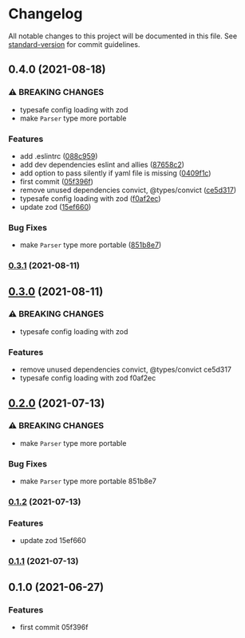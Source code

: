 # Changelog

All notable changes to this project will be documented in this file. See [standard-version](https://github.com/conventional-changelog/standard-version) for commit guidelines.

## 0.4.0 (2021-08-18)


### ⚠ BREAKING CHANGES

* typesafe config loading with zod
* make `Parser` type more portable

### Features

* add .eslintrc ([088c959](https://github.com/nana-io/phantom-zone/commit/088c9596b436aad89455b81547bb43627abf9cc9))
* add dev dependencies eslint and allies ([87658c2](https://github.com/nana-io/phantom-zone/commit/87658c28768f26f59f0504cb6c49e4a23ee88455))
* add option to pass silently if yaml file is missing ([0409f1c](https://github.com/nana-io/phantom-zone/commit/0409f1c86ff002480407ab3c8f7a97bf80639aa0))
* first commit ([05f396f](https://github.com/nana-io/phantom-zone/commit/05f396fbd443e399f508b5353e4bc93915fbc293))
* remove unused dependencies convict, @types/convict ([ce5d317](https://github.com/nana-io/phantom-zone/commit/ce5d317e496c046a16e9da2bf8fed722ae712586))
* typesafe config loading with zod ([f0af2ec](https://github.com/nana-io/phantom-zone/commit/f0af2ec1f654f294a86031967f4065b7c4ec1db5))
* update zod ([15ef660](https://github.com/nana-io/phantom-zone/commit/15ef66066eb218bb885d73951140f26116830f43))


### Bug Fixes

* make `Parser` type more portable ([851b8e7](https://github.com/nana-io/phantom-zone/commit/851b8e7672584f5b4aacce7c296e92bbe4afd936))

### [0.3.1](///compare/v0.3.0...v0.3.1) (2021-08-11)

## [0.3.0](///compare/v0.2.0...v0.3.0) (2021-08-11)


### ⚠ BREAKING CHANGES

* typesafe config loading with zod

### Features

* remove unused dependencies convict, @types/convict ce5d317
* typesafe config loading with zod f0af2ec

## [0.2.0](///compare/v0.1.2...v0.2.0) (2021-07-13)


### ⚠ BREAKING CHANGES

* make `Parser` type more portable

### Bug Fixes

* make `Parser` type more portable 851b8e7

### [0.1.2](///compare/v0.1.1...v0.1.2) (2021-07-13)


### Features

* update zod 15ef660

### [0.1.1](///compare/v0.1.0...v0.1.1) (2021-07-13)

## 0.1.0 (2021-06-27)


### Features

* first commit 05f396f
